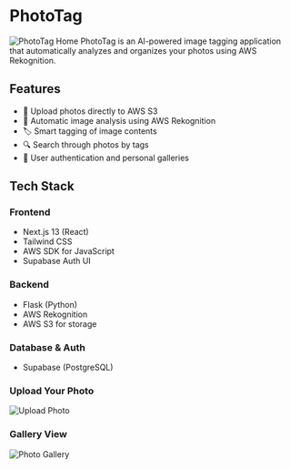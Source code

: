 # PhotoTag

![PhotoTag Home](https://github.com/user-attachments/assets/a350471b-a8ed-4cd9-9928-eb741824b20d)
PhotoTag is an AI-powered image tagging application that automatically analyzes and organizes your photos using AWS Rekognition.

## Features

- 📸 Upload photos directly to AWS S3
- 🤖 Automatic image analysis using AWS Rekognition
- 🏷️ Smart tagging of image contents
- 🔍 Search through photos by tags
- 👤 User authentication and personal galleries

## Tech Stack

### Frontend
- Next.js 13 (React)
- Tailwind CSS
- AWS SDK for JavaScript
- Supabase Auth UI

### Backend
- Flask (Python)
- AWS Rekognition
- AWS S3 for storage

### Database & Auth
- Supabase (PostgreSQL)

### Upload Your Photo
![Upload Photo](https://github.com/user-attachments/assets/5cfeb58b-02b0-4025-8a7e-66cd1f7d9c88)

### Gallery View
![Photo Gallery](https://github.com/user-attachments/assets/67f3bc77-0838-4903-a81b-46acc1206893)

